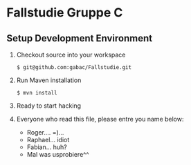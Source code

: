 # Fallstudie Gruppe C

## Setup Development Environment

1.  Checkout source into your workspace

    ```
    $ git@github.com:gabac/Fallstudie.git
    ```

2.  Run Maven installation

    ```
    $ mvn install
    ```

3.  Ready to start hacking

4.  Everyone who read this file, please entre you name below:
    - Roger.... =)…
    - Raphael... idiot
    - Fabian… huh?
    - Mal was usprobiere^^
